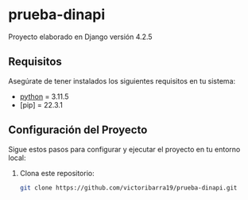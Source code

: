 # prueba-dinapi
Proyecto elaborado en Django versión 4.2.5 

## Requisitos

Asegúrate de tener instalados los siguientes requisitos en tu sistema:

- [python]([https://www.python.org/downloads/]) = 3.11.5
- [pip] = 22.3.1


## Configuración del Proyecto

Sigue estos pasos para configurar y ejecutar el proyecto en tu entorno local:

1. Clona este repositorio:

   ```bash
   git clone https://github.com/victoribarra19/prueba-dinapi.git

  
